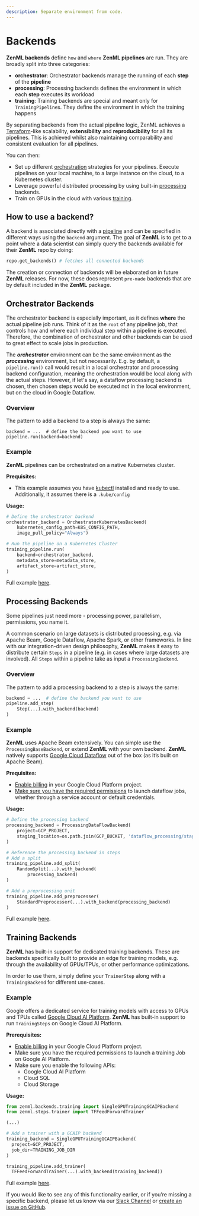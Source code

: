 ```yaml
---
description: Separate environment from code.
---
```


# Backends

**ZenML backends** define `how` and `where` **ZenML pipelines** are run. They are broadly split into three categories:

* **orchestrator**: Orchestrator backends manage the running of each **step** of the **pipeline**
* **processing**: Processing backends defines the environment in which each **step** executes its workload
* **training**: Training backends are special and meant only for `TrainingPipeline`s. They define the environment in which the training happens

By separating backends from the actual pipeline logic, ZenML achieves a [Terraform](https://www.terraform.io/)-like scalability, **extensibility** and **reproducibility** for all its pipelines. This is achieved whilst also maintaining comparability and consistent evaluation for all pipelines.

You can then:

* Set up different [orchestration](http://docs.zenml.io.s3-website.eu-central-1.amazonaws.com/backends/orchestrator-backends.html) strategies for your pipelines. Execute pipelines on your local machine, to a large instance on the cloud, to a Kubernetes cluster.
* Leverage powerful distributed processing by using built-in [processing](http://docs.zenml.io.s3-website.eu-central-1.amazonaws.com/backends/processing-backends.html) backends.
* Train on GPUs in the cloud with various [training](http://docs.zenml.io.s3-website.eu-central-1.amazonaws.com/backends/training-backends.html).

## How to use a backend?

A backend is associated directly with a [pipeline](https://github.com/zenml-io/zenml/tree/67ef12d8769888d486cf9a5633c78ef4d3f42e7d/docs/book/api-reference/zenml/zenml.pipelines.md) and can be specified in different ways using the `backend` argument. The goal of **ZenML** is to get to a point where a data scientist can simply query the backends available for their **ZenML** repo by doing:

```python
repo.get_backends() # fetches all connected backends
```

The creation or connection of backends will be elaborated on in future **ZenML** releases. For now, these docs represent `pre-made` backends that are by default included in the **ZenML** package.

## Orchestrator Backends

The orchestrator backend is especially important, as it defines **where** the actual pipeline job runs. Think of it as the `root` of any pipeline job, that controls how and where each individual step within a pipeline is executed. Therefore, the combination of orchestrator and other backends can be used to great effect to scale jobs in production.

The _**orchestrator**_ environment can be the same environment as the _**processing**_ environment, but not necessarily. E.g. by default, a `pipeline.run()` call would result in a local orchestrator and processing backend configuration, meaning the orchestration would be local along with the actual steps. However, if let's say, a dataflow processing backend is chosen, then chosen steps would be executed not in the local environment, but on the cloud in Google Dataflow.

### Overview

The pattern to add a backend to a step is always the same:

```text
backend = ...  # define the backend you want to use
pipeline.run(backend=backend)
```

### Example

**ZenML** pipelines can be orchestrated on a native Kubernetes cluster.

**Prequisites:**

* This example assumes you have [kubectl](https://kubernetes.io/docs/tasks/tools/install-kubectl/) installed and ready to use. Additionally, it assumes there is a `.kube/config`

**Usage:**

```python
# Define the orchestrator backend
orchestrator_backend = OrchestratorKubernetesBackend(
    kubernetes_config_path=K8S_CONFIG_PATH,
    image_pull_policy="Always")

# Run the pipeline on a Kubernetes Cluster
training_pipeline.run(
    backend=orchestrator_backend,
    metadata_store=metadata_store,
    artifact_store=artifact_store,
)
```

Full example [here](https://github.com/zenml-io/zenml/tree/main/examples/gcp_kubernetes_orchestrated).

## Processing Backends

Some pipelines just need more - processing power, parallelism, permissions, you name it.

A common scenario on large datasets is distributed processing, e.g. via Apache Beam, Google Dataflow, Apache Spark, or other frameworks. In line with our integration-driven design philosophy, **ZenML** makes it easy to distribute certain `Steps` in a pipeline \(e.g. in cases where large datasets are involved\). All `Steps` within a pipeline take as input a `ProcessingBackend`.

### Overview

The pattern to add a processing backend to a step is always the same:

```python
backend = ...  # define the backend you want to use
pipeline.add_step(
    Step(...).with_backend(backend)
)
```

### Example

**ZenML** uses Apache Beam extensively. You can simple use the `ProcessingBaseBackend`, or extend **ZenML** with your own backend. **ZenML** natively supports [Google Cloud Dataflow](https://cloud.google.com/dataflow) out of the box \(as it’s built on Apache Beam\).

**Prequisites:**

* [Enable billing](https://cloud.google.com/billing/docs/how-to/modify-project#enable_billing_for_a_project) in your Google Cloud Platform project.
* [Make sure you have the required permissions](https://cloud.google.com/dataflow/docs/concepts/access-control) to launch dataflow jobs, whether through a service account or default credentials.

**Usage:**

```python
# Define the processing backend
processing_backend = ProcessingDataFlowBackend(
    project=GCP_PROJECT,
    staging_location=os.path.join(GCP_BUCKET, 'dataflow_processing/staging'),
)

# Reference the processing backend in steps
# Add a split
training_pipeline.add_split(
    RandomSplit(...).with_backend(
        processing_backend)
)

# Add a preprocessing unit
training_pipeline.add_preprocesser(
    StandardPreprocesser(...).with_backend(processing_backend)
)
```

Full example [here](https://github.com/zenml-io/zenml/tree/main/examples/gcp_kubernetes_orchestrated).

## Training Backends

**ZenML** has built-in support for dedicated training backends. These are backends specifically built to provide an edge for training models, e.g. through the availability of GPUs/TPUs, or other performance optimizations.

In order to use them, simply define your `TrainerStep` along with a `TrainingBackend` for different use-cases.

### Example

Google offers a dedicated service for training models with access to GPUs and TPUs called [Google Cloud AI Platform](https://cloud.google.com/ai-platform/docs). **ZenML** has built-in support to run `TrainingSteps` on Google Cloud AI Platform.

**Prerequisites:**

* [Enable billing](https://cloud.google.com/billing/docs/how-to/modify-project#enable_billing_for_a_project) in your Google Cloud Platform project.
* Make sure you have the required permissions to launch a training Job on Google AI Platform.
* Make sure you enable the following APIs:
  * Google Cloud AI Platform
  * Cloud SQL
  * Cloud Storage

**Usage:**

```python
from zenml.backends.training import SingleGPUTrainingGCAIPBackend
from zenml.steps.trainer import TFFeedForwardTrainer

(...)

# Add a trainer with a GCAIP backend
training_backend = SingleGPUTrainingGCAIPBackend(
  project=GCP_PROJECT,
  job_dir=TRAINING_JOB_DIR
)

training_pipeline.add_trainer(
  TFFeedForwardTrainer(...).with_backend(training_backend))
```

Full example [here](https://github.com/zenml-io/zenml/tree/main/examples/gcp_kubernetes_orchestrated).

If you would like to see any of this functionality earlier, or if you’re missing a specific backend, please let us know via our [Slack Channel](https://zenml.io/slack-invite/) or [create an issue on GitHub](https://https//github.com/zenml-io/zenml).

